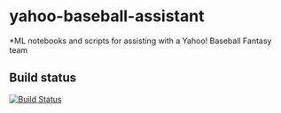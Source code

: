 # yahoo-baseball-assistant

*ML notebooks and scripts for assisting with a Yahoo! Baseball Fantasy team

## Build status

[![Build Status](https://travis-ci.com/spilchen/yahoo_baseball_assistant.svg?branch=master)](https://travis-ci.com/spilchen/yahoo_baseball_assistant)

